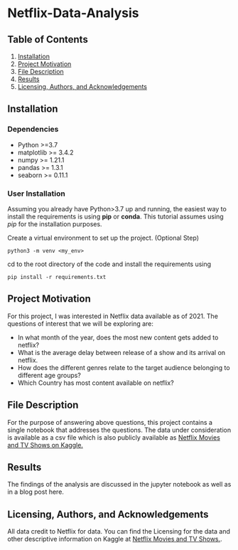 # Netflix-Data-Analysis

## Table of Contents
1. [Installation](#installation)
2. [Project Motivation](#project-motivation)
3. [File Description](#file-description)
4. [Results](#results)
5. [Licensing, Authors, and Acknowledgements](#licensing)

## Installation
### Dependencies
* Python >=3.7
* matplotlib >= 3.4.2
* numpy >= 1.21.1
* pandas >= 1.3.1
* seaborn >= 0.11.1

### User Installation
Assuming you already have Python>3.7 up and running, the easiest way to install 
the requirements is using **pip** or **conda**. This tutorial assumes using _pip_
for the installation purposes.

Create a virtual environment to set up the project. (Optional Step)

``
python3 -m venv <my_env>
``

cd to the root directory of the code and install the requirements using

``
pip install -r requirements.txt
``

## Project Motivation
For this project, I was interested in Netflix data available as of 2021. The
questions of interest that we will be exploring are:
* In what month of the year, does the most new content gets added to netflix?
* What is the average delay between release of a show and its arrival on netflix.
* How does the different genres relate to the target audience belonging to different age groups?
* Which Country has most content available on netflix?

## File Description
For the purpose of answering above questions, this project contains a single notebook
that addresses the questions. The data under consideration is available as a csv
file which is also publicly available as [Netflix Movies and TV Shows on Kaggle.](https://www.kaggle.com/shivamb/netflix-shows)

## Results
The findings of the analysis are discussed in the jupyter notebook as well as in
a blog post here.

## Licensing, Authors, and Acknowledgements
All data credit to Netflix for data. You can find the Licensing for the data and
other descriptive information on Kaggle at [Netflix Movies and TV Shows.](https://www.kaggle.com/shivamb/netflix-shows).

